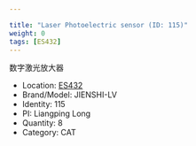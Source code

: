 ```yaml
---

title: "Laser Photoelectric sensor (ID: 115)"
weight: 0
tags: [ES432]
---
```


数字激光放大器

<!--more-->



- Location: [ES432](../../tags/ES432)
- Brand/Model: JIENSHI-LV
- Identity: 115
- PI: Liangping Long
- Quantity: 8
- Category: CAT






